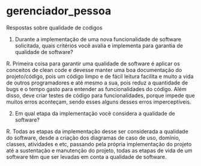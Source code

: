 # gerenciador_pessoa


Respostas sobre qualidade de codigos


1.	Durante a implementação de uma nova funcionalidade de software solicitada, quais critérios você avalia e implementa para garantia de qualidade de software?


R.  Primeira coisa para garantir uma qualidade de software é aplicar os conceitos de clean code e devesse manter uma boa documentação do projeto/código, pois um código limpo e de fácil leitura facilita e muito a vida de outros programadores e até mesmo a sua, pois reduz a quantidade de bugs e o tempo gasto para entender as funcionalidades do código. Além disso, deve criar testes de código para funcionalidades, porque impede que muitos erros aconteçam, sendo esses alguns desses erros imperceptíveis.



2.	Em qual etapa da implementação você considera a qualidade de software?

R.  Todas as etapas da implementação desse ser considerada a qualidade do software, desde a criação dos diagramas de caso de uso, domínio, classes, atividades e etc, passando pela própria implementação do projeto até a sustentação e manutenção do projeto, todas as etapas de vida de um software têm que ser levadas em conta a qualidade de software.
